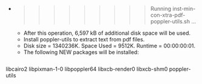 * >>>>>>>>> Running inst-min-con-xtra-pdf-poppler-utils.sh ...
  * After this operation, 6,597 kB of additional disk space will be used.
  * Install poppler-utils to extract text from pdf files.
  * Disk size = 1340236K. Space Used = 9512K. Runtime = 00:00:00:01.
  * The following NEW packages will be installed:
  ```bash
libcairo2 libpixman-1-0 libpoppler64 libxcb-render0 libxcb-shm0
poppler-utils
  ```
